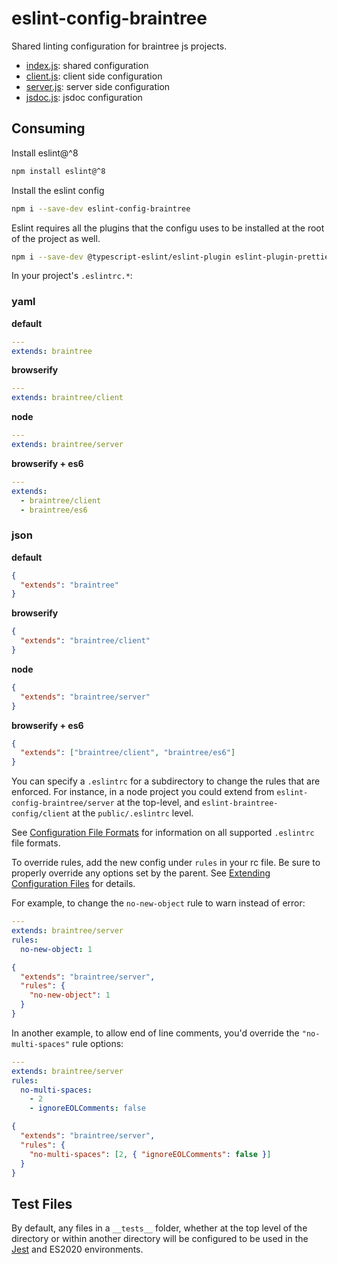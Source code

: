 # eslint-config-braintree

Shared linting configuration for braintree js projects.

- [index.js](./index.js): shared configuration
- [client.js](./client.js): client side configuration
- [server.js](./server.js): server side configuration
- [jsdoc.js](./jsdoc.js): jsdoc configuration

## Consuming

Install eslint@^8

```bash
npm install eslint@^8
```

Install the eslint config

```bash
npm i --save-dev eslint-config-braintree
```

Eslint requires all the plugins that the configu uses to be installed at
the root of the project as well.

```bash
npm i --save-dev @typescript-eslint/eslint-plugin eslint-plugin-prettier
```

In your project's `.eslintrc.*`:

### yaml

**default**

```yaml
---
extends: braintree
```

**browserify**

```yaml
---
extends: braintree/client
```

**node**

```yaml
---
extends: braintree/server
```

**browserify + es6**

```yaml
---
extends:
  - braintree/client
  - braintree/es6
```

### json

**default**

```json
{
  "extends": "braintree"
}
```

**browserify**

```json
{
  "extends": "braintree/client"
}
```

**node**

```json
{
  "extends": "braintree/server"
}
```

**browserify + es6**

```json
{
  "extends": ["braintree/client", "braintree/es6"]
}
```

You can specify a `.eslintrc` for a subdirectory to change the rules
that are enforced. For instance, in a node project you could extend from
`eslint-config-braintree/server` at the top-level, and
`eslint-braintree-config/client` at the `public/.eslintrc` level.

See [Configuration File
Formats](https://eslint.org/docs/user-guide/configuring#configuration-file-formats)
for information on all supported `.eslintrc` file formats.

To override rules, add the new config under `rules` in your rc file. Be
sure to properly override any options set by the parent. See [Extending
Configuration
Files](https://eslint.org/docs/user-guide/configuring#extending-configuration-files)
for details.

For example, to change the `no-new-object` rule to warn instead of
error:

```yaml
---
extends: braintree/server
rules:
  no-new-object: 1
```

```json
{
  "extends": "braintree/server",
  "rules": {
    "no-new-object": 1
  }
}
```

In another example, to allow end of line comments, you'd override the
`"no-multi-spaces"` rule options:

```yaml
---
extends: braintree/server
rules:
  no-multi-spaces:
    - 2
    - ignoreEOLComments: false
```

```json
{
  "extends": "braintree/server",
  "rules": {
    "no-multi-spaces": [2, { "ignoreEOLComments": false }]
  }
}
```

## Test Files

By default, any files in a `__tests__` folder, whether at the top level
of the directory or within another directory will be configured to be
used in the [Jest](https://jestjs.io/) and ES2020 environments.
